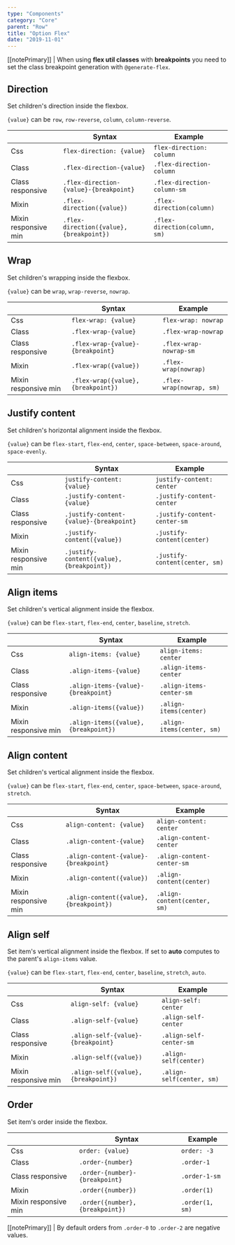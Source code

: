 ```yaml
---
type: "Components"
category: "Core"
parent: "Row"
title: "Option Flex"
date: "2019-11-01"
---
```


[[notePrimary]]
| When using **flex util classes** with **breakpoints** you need to set the class breakpoint generation with `@generate-flex`.

## Direction

Set children's direction inside the flexbox.

`{value}` can be `row`, `row-reverse`, `column`, `column-reverse`.

<div class="table-scroll">

|                         | Syntax                                    | Example                       |
| ----------------------- | ----------------------------------------- | ----------------------------- |
| Css                   | `flex-direction: {value}`                        | `flex-direction: column`                   |
| Class                   | `.flex-direction-{value}`                        | `.flex-direction-column`                   |
| Class responsive        | `.flex-direction-{value}-{breakpoint}`           | `.flex-direction-column-sm`                |
| Mixin                   | `.flex-direction({value})`                        | `.flex-direction(column)`                   |
| Mixin responsive min    | `.flex-direction({value}, {breakpoint})`          | `.flex-direction(column, sm)`               |

</div>

<demo>
  <demovanilla src="vanilla/components/core/row/direction-row" mode="grid" name="row">
  </demovanilla>
  <demovanilla src="vanilla/components/core/row/direction-row-reverse" mode="grid" name="row-reverse">
  </demovanilla>
  <demovanilla src="vanilla/components/core/row/direction-column" mode="grid" name="column">
  </demovanilla>
  <demovanilla src="vanilla/components/core/row/direction-column-reverse" mode="grid" name="column-reverse">
  </demovanilla>
</demo>

## Wrap

Set children's wrapping inside the flexbox.

`{value}` can be `wrap`, `wrap-reverse`, `nowrap`.

<div class="table-scroll">

|                         | Syntax                                    | Example                       |
| ----------------------- | ----------------------------------------- | ----------------------------- |
| Css                   | `flex-wrap: {value}`                        | `flex-wrap: nowrap`                   |
| Class                   | `.flex-wrap-{value}`                        | `.flex-wrap-nowrap`                   |
| Class responsive        | `.flex-wrap-{value}-{breakpoint}`           | `.flex-wrap-nowrap-sm`                |
| Mixin                   | `.flex-wrap({value})`                        | `.flex-wrap(nowrap)`                   |
| Mixin responsive min    | `.flex-wrap({value}, {breakpoint})`          | `.flex-wrap(nowrap, sm)`               |

</div>

<demo>
  <demovanilla src="vanilla/components/core/row/wrap" mode="grid" name="wrap">
  </demovanilla>
  <demovanilla src="vanilla/components/core/row/wrap-reverse" mode="grid" name="wrap-reverse">
  </demovanilla>
  <demovanilla src="vanilla/components/core/row/nowrap" mode="grid" name="nowrap">
  </demovanilla>
</demo>

## Justify content

Set children's horizontal alignment inside the flexbox.

`{value}` can be `flex-start`, `flex-end`, `center`, `space-between`, `space-around`, `space-evenly`.

<div class="table-scroll">

|                         | Syntax                                    | Example                       |
| ----------------------- | ----------------------------------------- | ----------------------------- |
| Css                   | `justify-content: {value}`                        | `justify-content: center`                   |
| Class                   | `.justify-content-{value}`                        | `.justify-content-center`                   |
| Class responsive        | `.justify-content-{value}-{breakpoint}`           | `.justify-content-center-sm`                |
| Mixin                   | `.justify-content({value})`                        | `.justify-content(center)`                   |
| Mixin responsive min    | `.justify-content({value}, {breakpoint})`          | `.justify-content(center, sm)`               |

</div>

<demo>
  <demovanilla src="vanilla/components/core/row/justify-start" mode="grid" name="flex-start">
  </demovanilla>
  <demovanilla src="vanilla/components/core/row/justify-end" mode="grid" name="flex-end">
  </demovanilla>
  <demovanilla src="vanilla/components/core/row/justify-center" mode="grid" name="center">
  </demovanilla>
  <demovanilla src="vanilla/components/core/row/justify-between" mode="grid" name="space-between">
  </demovanilla>
  <demovanilla src="vanilla/components/core/row/justify-around" mode="grid" name="space-around">
  </demovanilla>
  <demovanilla src="vanilla/components/core/row/justify-evenly" mode="grid" name="space-evenly">
  </demovanilla>
</demo>

## Align items

Set children's vertical alignment inside the flexbox.

`{value}` can be `flex-start`, `flex-end`, `center`, `baseline`, `stretch`.

<div class="table-scroll">

|                         | Syntax                                    | Example                       |
| ----------------------- | ----------------------------------------- | ----------------------------- |
| Css                   | `align-items: {value}`                        | `align-items: center`                   |
| Class                   | `.align-items-{value}`                        | `.align-items-center`                   |
| Class responsive        | `.align-items-{value}-{breakpoint}`           | `.align-items-center-sm`                |
| Mixin                   | `.align-items({value})`                        | `.align-items(center)`                   |
| Mixin responsive min    | `.align-items({value}, {breakpoint})`          | `.align-items(center, sm)`               |

</div>

<demo>
  <demovanilla src="vanilla/components/core/row/items-start" mode="grid" name="flex-start">
  </demovanilla>
  <demovanilla src="vanilla/components/core/row/items-end" mode="grid" name="flex-end">
  </demovanilla>
  <demovanilla src="vanilla/components/core/row/items-center" mode="grid" name="center">
  </demovanilla>
  <demovanilla src="vanilla/components/core/row/items-baseline" mode="grid" name="baseline">
  </demovanilla>
  <demovanilla src="vanilla/components/core/row/items-stretch" mode="grid" name="stretch">
  </demovanilla>
</demo>

## Align content

Set children's vertical alignment inside the flexbox.

`{value}` can be `flex-start`, `flex-end`, `center`, `space-between`, `space-around`, `stretch`.

<div class="table-scroll">

|                         | Syntax                                    | Example                       |
| ----------------------- | ----------------------------------------- | ----------------------------- |
| Css                   | `align-content: {value}`                        | `align-content: center`                   |
| Class                   | `.align-content-{value}`                        | `.align-content-center`                   |
| Class responsive        | `.align-content-{value}-{breakpoint}`           | `.align-content-center-sm`                |
| Mixin                   | `.align-content({value})`                        | `.align-content(center)`                   |
| Mixin responsive min    | `.align-content({value}, {breakpoint})`          | `.align-content(center, sm)`               |

</div>

<demo>
  <demovanilla src="vanilla/components/core/row/content-start" mode="grid" name="flex-start">
  </demovanilla>
  <demovanilla src="vanilla/components/core/row/content-end" mode="grid" name="flex-end">
  </demovanilla>
  <demovanilla src="vanilla/components/core/row/content-center" mode="grid" name="center">
  </demovanilla>
  <demovanilla src="vanilla/components/core/row/content-between" mode="grid" name="space-between">
  </demovanilla>
  <demovanilla src="vanilla/components/core/row/content-around" mode="grid" name="space-around">
  </demovanilla>
  <demovanilla src="vanilla/components/core/row/content-stretch" mode="grid" name="stretch">
  </demovanilla>
</demo>

## Align self

Set item's vertical alignment inside the flexbox.
If set to **auto** computes to the parent's `align-items` value.

`{value}` can be `flex-start`, `flex-end`, `center`, `baseline`, `stretch`, `auto`.

<div class="table-scroll">

|                         | Syntax                                    | Example                       |
| ----------------------- | ----------------------------------------- | ----------------------------- |
| Css                   | `align-self: {value}`                        | `align-self: center`                   |
| Class                   | `.align-self-{value}`                        | `.align-self-center`                   |
| Class responsive        | `.align-self-{value}-{breakpoint}`           | `.align-self-center-sm`                |
| Mixin                   | `.align-self({value})`                        | `.align-self(center)`                   |
| Mixin responsive min    | `.align-self({value}, {breakpoint})`          | `.align-self(center, sm)`               |

</div>

<demo>
  <demovanilla src="vanilla/components/core/row/self-start" mode="grid" name="flex-start">
  </demovanilla>
  <demovanilla src="vanilla/components/core/row/self-end" mode="grid" name="flex-end">
  </demovanilla>
  <demovanilla src="vanilla/components/core/row/self-center" mode="grid" name="center">
  </demovanilla>
  <demovanilla src="vanilla/components/core/row/self-baseline" mode="grid" name="baseline">
  </demovanilla>
  <demovanilla src="vanilla/components/core/row/self-stretch" mode="grid" name="stretch">
  </demovanilla>
  <demovanilla src="vanilla/components/core/row/self-auto" mode="grid" name="auto">
  </demovanilla>
</demo>

## Order

Set item's order inside the flexbox.

<div class="table-scroll">

|                         | Syntax                                    | Example                       |
| ----------------------- | ----------------------------------------- | ----------------------------- |
| Css                   | `order: {value}`                        | `order: -3`                   |
| Class                   | `.order-{number}`                        | `.order-1`                   |
| Class responsive        | `.order-{number}-{breakpoint}`           | `.order-1-sm`                |
| Mixin                   | `.order({number})`                        | `.order(1)`                   |
| Mixin responsive min    | `.order({number}, {breakpoint})`          | `.order(1, sm)`               |

</div>

[[notePrimary]]
| By default orders from `.order-0` to `.order-2` are negative values.

<demo>
  <demovanilla src="vanilla/components/core/row/order" mode="grid">
  </demovanilla>
</demo>
